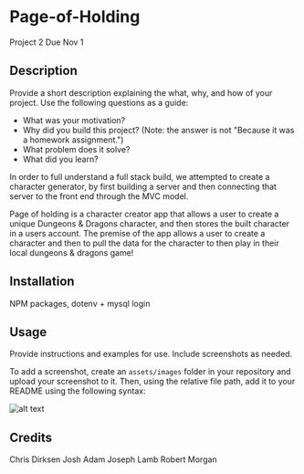 # Page-of-Holding
Project 2 Due Nov 1

## Description

Provide a short description explaining the what, why, and how of your project. Use the following questions as a guide:

- What was your motivation?
- Why did you build this project? (Note: the answer is not "Because it was a homework assignment.")
- What problem does it solve?
- What did you learn?

In order to full understand a full stack build, we attempted to create a character generator, by first building a server and then connecting that server to the front end through the MVC model. 

Page of holding is a character creator app that allows a user to create a unique Dungeons & Dragons character, and then stores the built character in a users account. The premise of the app allows a user to create a character and then to pull the data for the character to then play in their local dungeons & dragons game!


## Installation

NPM packages, dotenv + mysql login

## Usage

Provide instructions and examples for use. Include screenshots as needed.

To add a screenshot, create an `assets/images` folder in your repository and upload your screenshot to it. Then, using the relative file path, add it to your README using the following syntax:

![alt text](assets/images/screenshot.png)

## Credits

Chris Dirksen
Josh Adam
Joseph Lamb
Robert Morgan
